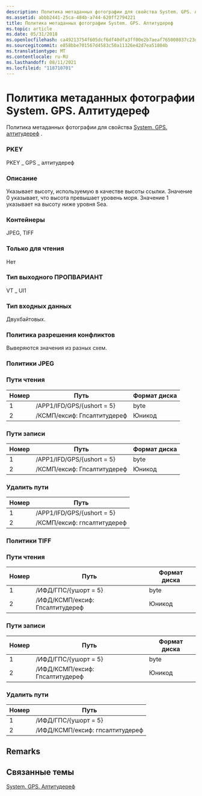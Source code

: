 ```yaml
---
description: Политика метаданных фотографии для свойства System. GPS. Алтитудереф.
ms.assetid: abbb2441-25ca-484b-a744-620ff2794221
title: Политика метаданных фотографии System. GPS. Алтитудереф
ms.topic: article
ms.date: 05/31/2018
ms.openlocfilehash: ca49213754f605dcf6df40dfa3ff00e2b7aeaf765008037c23da21e35ab9ddee
ms.sourcegitcommit: e858bbe701567d4583c50a11326e42d7ea51804b
ms.translationtype: MT
ms.contentlocale: ru-RU
ms.lasthandoff: 08/11/2021
ms.locfileid: "118710701"
---
```

# <a name="systemgpsaltituderef-photo-metadata-policy"></a>Политика метаданных фотографии System. GPS. Алтитудереф

Политика метаданных фотографии для свойства [System. GPS. алтитудереф](../properties/props-system-gps-altituderef.md) .

### <a name="pkey"></a>PKEY

PKEY \_ GPS \_ алтитудереф

### <a name="description"></a>Описание

Указывает высоту, используемую в качестве высоты ссылки. Значение 0 указывает, что высота превышает уровень моря. Значение 1 указывает на высоту ниже уровня Sea.

### <a name="containers"></a>Контейнеры

JPEG, TIFF

### <a name="read-only"></a>Только для чтения

Нет

### <a name="output-propvariant-type"></a>Тип выходного ПРОПВАРИАНТ

VT \_ UI1

### <a name="input-type"></a>Тип входных данных

Двухбайтовых.

### <a name="conflict-resolution-policy"></a>Политика разрешения конфликтов

Выверяются значения из разных схем.

### <a name="jpeg-policies"></a>Политики JPEG

### <a name="read-paths"></a>Пути чтения



| Номер | Путь                     | Формат диска |
|-------|--------------------------|-------------|
| 1     | /APP1/IFD/GPS/{ushort = 5} | byte        |
| 2     | /КСМП/ексиф: Гпсалтитудереф | Юникод     |



 

### <a name="write-paths"></a>Пути записи



| Номер | Путь                     | Формат диска |
|-------|--------------------------|-------------|
| 1     | /APP1/IFD/GPS/{ushort = 5} | byte        |
| 2     | /КСМП/ексиф: Гпсалтитудереф | Юникод     |



 

### <a name="remove-paths"></a>Удалить пути



| Номер | Путь                     |
|-------|--------------------------|
| 1     | /APP1/IFD/GPS/{ushort = 5} |
| 2     | /КСМП/ексиф: гпсалтитудереф |



 

### <a name="tiff-policies"></a>Политики TIFF

### <a name="read-paths"></a>Пути чтения



| Номер | Путь                         | Формат диска |
|-------|------------------------------|-------------|
| 1     | /ИФД/ГПС/{ушорт = 5}          | byte        |
| 2     | /ИФД/КСМП/ексиф: Гпсалтитудереф | Юникод     |



 

### <a name="write-paths"></a>Пути записи



| Номер | Путь                         | Формат диска |
|-------|------------------------------|-------------|
| 1     | /ИФД/ГПС/{ушорт = 5}          | byte        |
| 2     | /ИФД/КСМП/ексиф: Гпсалтитудереф | Юникод     |



 

### <a name="remove-paths"></a>Удалить пути



| Номер | Путь                         |
|-------|------------------------------|
| 1     | /ИФД/ГПС/{ушорт = 5}          |
| 2     | /ИФД/КСМП/ексиф: гпсалтитудереф |



 

## <a name="remarks"></a>Remarks

## <a name="related-topics"></a>Связанные темы

<dl> <dt>

[System. GPS. Алтитудереф](../properties/props-system-gps-altituderef.md)
</dt> </dl>

 

 
